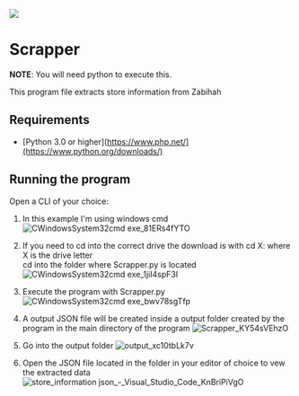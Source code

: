 ![](https://github.com/mmilten/SCrapper/tree/main)
# Scrapper #
 
**NOTE**: You will need python to execute this.


This program file extracts store information from Zabihah

## Requirements ##
* [Python 3.0 or higher](https://www.php.net/](https://www.python.org/downloads/)

## Running the program ##

Open a CLI of your choice:
1. In this example I'm using windows cmd
![CWindowsSystem32cmd exe_81ERs4fYTO](https://github.com/user-attachments/assets/2bfb02dd-5a3a-4520-abc7-166c6e240432)

2. If you need to cd into the correct drive the download is with cd X: where X is the drive letter\
cd into the folder where Scrapper.py is located
![CWindowsSystem32cmd exe_1jiI4spF3I](https://github.com/user-attachments/assets/23c0558f-4582-4aa0-b2e8-6e9a6461f182)

3. Execute the program with Scrapper.py
![CWindowsSystem32cmd exe_bwv78sgTfp](https://github.com/user-attachments/assets/3608d619-9497-4454-93d4-62e9e74df114)

4. A output JSON file will be created inside a output folder created by the program in the main directory of the program
![Scrapper_KY54sVEhzO](https://github.com/user-attachments/assets/4ff21978-8435-4642-8f48-73cefec799f5)

5. Go into the output folder
![output_xc10tbLk7v](https://github.com/user-attachments/assets/fc108327-bced-4d32-b28f-78a863870a8d)

7. Open the JSON file located in the folder in your editor of choice to vew the extracted data
![store_information json_-_Visual_Studio_Code_KnBriPiVgO](https://github.com/user-attachments/assets/71d3f068-0878-4bd2-a0c4-c0427b983ed9) 




